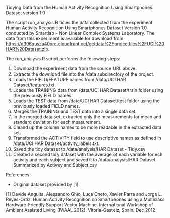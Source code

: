 Tidying Data from the Human Activity Recognition Using Smartphones Dataset version 1.0

The script run_analysis.R tidies the data collected from the experiment Human Activity Recognition Using Smartphones Dataset Version 1.0 conducted by Smartlab - Non Linear Complex Systems Laboratory.  The data from this experiment is available for download from https://d396qusza40orc.cloudfront.net/getdata%2Fprojectfiles%2FUCI%20HAR%20Dataset.zip.

The run_analysis.R script performs the following steps:
1. Download the experiment data from the source URL above.
2. Extracts the download file into the /data subdirectory of the project.
3. Loads the FIELD/FEATURE names from /data/UCI HAR Dataset/features.txt.
4. Loads the TRAINING data from /data/UCI HAR Dataset/train folder using the previously FIELD names.
5. Loads the TEST data from /data/UCI HAR Dataset/test folder using the previously loaded FIELD names.
6. Merges the TRAINING and TEST data into a single data set.
7. In the merged data set, extracted only the measurements for mean and standard deviation for each measurement.
8. Cleand up the column names to be more readable in the extracted data set.
9. Transformed the ACTIVITY field to use descriptive names as defined in /data/UCI HAR Dataset/activity_labels.txt.
10. Saved the tidy dataset to /data/analysis/HAR Dataset - Tidy.csv
11. Created a second tidy dataset with the average of each variable for ech activity and each subject and saved it to /data/analysis/HAR Dataset - Summarized by Activey and Subject.csv

References:
- Original dataset provided by [1]

[1] Davide Anguita, Alessandro Ghio, Luca Oneto, Xavier Parra and Jorge L. Reyes-Ortiz. Human Activity Recognition on Smartphones using a Multiclass Hardware-Friendly Support Vector Machine. International Workshop of Ambient Assisted Living (IWAAL 2012). Vitoria-Gasteiz, Spain. Dec 2012
